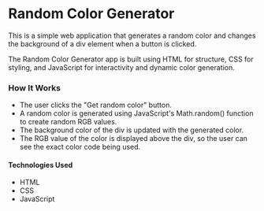 <h1>Random Color Generator</h1>
<p>This is a simple web application that generates a random color and changes the background of a div element when a button is clicked.</p>
<p>The Random Color Generator app is built using HTML for structure, CSS for styling, and JavaScript for interactivity and dynamic color generation.</p>

<h3>How It Works</h3>
<ul>
  <li>The user clicks the "Get random color" button.</li>
  <li>A random color is generated using JavaScript's Math.random() function to create random RGB values.</li>
  <li>The background color of the div is updated with the generated color.</li>
  <li>The RGB value of the color is displayed above the div, so the user can see the exact color code being used.</li>
</ul>

<h4>Technologies Used</h4>
<ul>
  <li>HTML</li>
  <li>CSS</li>
  <li>JavaScript</li>
</ul>



